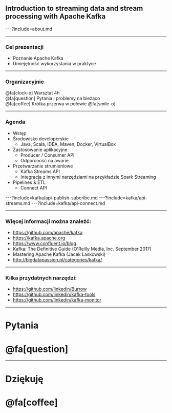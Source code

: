 
## Introduction to streaming data and stream processing with Apache Kafka



---?include=about.md



---
### Cel prezentacji
* Poznanie Apache Kafka
* Umiejętność wykorzystania w praktyce



---
### Organizacyjnie
@fa[clock-o] Warsztat 4h <br />
@fa[question] Pytania i problemy na bieżąco <br />
@fa[coffee] Krótka przerwa w połowie @fa[smile-o] <br />



---
### Agenda
<!-- .slide: class="font80" -->
* Wstęp
* Środowisko developerskie
    * Java, Scala, IDEA, Maven, Docker, VirtualBox
* Zastosowanie aplikacyjne
    * Producer / Consumer API
    * Odporoność na awarie
* Przetwarzanie strumieniowe
    * Kafka Streams API
    * Integracja z innymi narzędziami na przykładzie Spark Streaming
* Pipelines & ETL
    * Connect API



---?include=kafka/api-publish-subcribe.md
---?include=kafka/api-streams.md
---?include=kafka/api-connect.md



---
### Więcej informacji można znaleźć:
* https://github.com/apache/kafka
* https://kafka.apache.org
* https://www.confluent.io/blog
* Kafka: The Definitive Guide (O'Reilly Media, Inc. September 2017)
* Mastering Apache Kafka (Jacek Laskowski)
* http://bigdatapassion.pl/categories/kafka/



---
### Kilka przydatnych narzędzi:
* https://github.com/linkedin/Burrow
* https://github.com/linkedin/kafka-tools
* https://github.com/linkedin/kafka-monitor



---
# Pytania 
# @fa[question]



---
<!-- .slide: class="end" -->
# Dziękuję
# @fa[coffee]